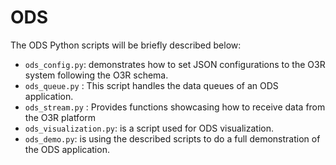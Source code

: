 # ODS
The ODS Python scripts will be briefly described below:

* `ods_config.py`: demonstrates how to set JSON configurations to the O3R system following the O3R schema. 
* `ods_queue.py` : This script handles the data queues of an ODS application.
* `ods_stream.py` : Provides functions showcasing how to receive data from the O3R platform
* `ods_visualization.py`: is a script used for ODS visualization.
* `ods_demo.py`: is using the described scripts to do a full demonstration of the ODS application.